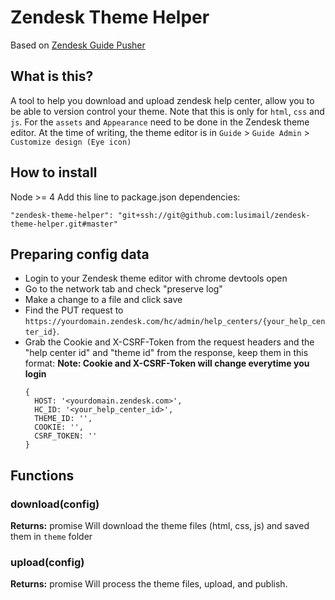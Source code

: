 # Zendesk Theme Helper

Based on [Zendesk Guide Pusher](https://github.com/Cloudhuset/Zendesk-Guide-Pusher)


## What is this?
A tool to help you download and upload zendesk help center, allow you to be able to version control your theme. Note that this is only for `html`, `css` and `js`. For the `assets` and `Appearance` need to be done in the Zendesk theme editor.
At the time of writing, the theme editor is in `Guide` > `Guide Admin` > `Customize design (Eye icon)`


## How to install
Node >= 4
Add this line to package.json dependencies:
```
"zendesk-theme-helper": "git+ssh://git@github.com:lusimail/zendesk-theme-helper.git#master"
```


## Preparing config data
* Login to your Zendesk theme editor with chrome devtools open
* Go to the network tab and check "preserve log"
* Make a change to a file and click save
* Find the PUT request to `https://yourdomain.zendesk.com/hc/admin/help_centers/{your_help_center_id}`.
* Grab the Cookie and X-CSRF-Token from the request headers and the "help center id" and "theme id" from the response, keep them in this format:
    __Note: Cookie and X-CSRF-Token will change everytime you login__
    ```
    {
      HOST: '<yourdomain.zendesk.com>',
      HC_ID: '<your_help_center_id>',
      THEME_ID: '',
      COOKIE: '',
      CSRF_TOKEN: ''
    }
    ```


## Functions

### download(config)
__Returns:__ promise
Will download the theme files (html, css, js) and saved them in `theme` folder

### upload(config)
__Returns:__ promise
Will process the theme files, upload, and publish.
